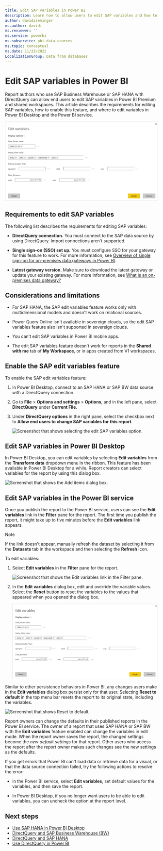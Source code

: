 ```yaml
---
title: Edit SAP variables in Power BI
description: Learn how to allow users to edit SAP variables and how to edit variables for SAP Business Warehouse or SAP HANA DirectQuery reports.
author: davidiseminger
ms.author: davidi
ms.reviewer: ''
ms.service: powerbi
ms.subservice: pbi-data-sources
ms.topic: conceptual
ms.date: 11/23/2022
LocalizationGroup: Data from databases
---
```


# Edit SAP variables in Power BI

Report authors who use SAP Business Warehouse or SAP HANA with DirectQuery can allow end users to edit SAP variables in Power BI Premium and shared workspaces. This article describes the requirements for editing SAP variables, how to enable this feature, and where to edit variables in Power BI Desktop and the Power BI service.

![Screenshot that shows the Edit variables dialog box.](media/service-edit-sap-variables/sap-edit-variables-dialog.png)

## Requirements to edit SAP variables

The following list describes the requirements for editing SAP variables:

- **DirectQuery connection.** You must connect to the SAP data source by using DirectQuery. Import connections aren't supported.

- **Single sign-on (SSO) set up.** You must configure SSO for your gateway for this feature to work. For more information, see [Overview of single sign-on for on-premises data gateways in Power BI](service-gateway-sso-overview.md).

- **Latest gateway version.** Make sure to download the latest gateway or update your existing gateway. For more information, see [What is an on-premises data gateway?](service-gateway-onprem.md)

## Considerations and limitations

- For SAP HANA, the SAP edit variables feature works only with multidimensional models and doesn't work on relational sources.

- Power Query Online isn't available in sovereign clouds, so the edit SAP variables feature also isn't supported in sovereign clouds.

- You can't edit SAP variables in Power BI mobile apps.

- The edit SAP variables feature doesn't work for reports in the **Shared with me** tab of **My Workspace**, or in apps created from V1 workspaces.

## Enable the SAP edit variables feature

To enable the SAP edit variables feature:

1. In Power BI Desktop, connect to an SAP HANA or SAP BW data source with a DirectQuery connection.

1. Go to **File** > **Options and settings** > **Options**, and in the left pane, select **DirectQuery** under **Current File**.

1. Under **DirectQuery options** in the right pane, select the checkbox next to **Allow end users to change SAP variables for this report**.

   ![Screenshot that shows selecting the edit SAP variables option.](media/service-edit-sap-variables/sap-preview-setting-in-desktop.png)

## Edit SAP variables in Power BI Desktop

In Power BI Desktop, you can edit variables by selecting **Edit variables** from the **Transform data** dropdown menu in the ribbon. This feature has been available in Power BI Desktop for a while. Report creators can select variables for the report by using this dialog box.

![Screenshot that shows the Add items dialog box.](media/service-edit-sap-variables/sap-variables-add-items.png)

## Edit SAP variables in the Power BI service

Once you publish the report to the Power BI service, users can see the **Edit variables** link in the **Filter** pane for the report. The first time you publish the report, it might take up to five minutes before the **Edit variables** link appears.

> [!NOTE]
> If the link doesn't appear, manually refresh the dataset by selecting it from the **Datasets** tab in the workspace and then selecting the **Refresh** icon.

To edit variables:

1. Select **Edit variables** in the **Filter** pane for the report.

   ![Screenshot that shows the Edit variables link in the Filter pane.](media/service-edit-sap-variables/sap-edit-variables-link.png)

1. In the **Edit variables** dialog box, edit and override the variable values. Select the **Reset** button to reset the variables to the values that appeared when you opened the dialog box.

   ![Screenshot that shows the Edit variables dialog box in the Power BI service.](media/service-edit-sap-variables/sap-edit-variables-dialog.png)

Similar to other persistence behaviors in Power BI, any changes users make in the **Edit variables** dialog box persist only for that user. Selecting **Reset to default** in the top menu bar resets the report to its original state, including the variables.

   ![Screenshot that shows Reset to default.](media/service-edit-sap-variables/reset-to-default.png)

Report owners can change the defaults in their published reports in the Power BI service. The owner of a report that uses SAP HANA or SAP BW with the **Edit variables** feature enabled can change the variables in edit mode. When the report owner saves the report, the changed settings become the *new default settings* for that report. Other users who access the report after the report owner makes such changes see the new settings as the defaults.

If you get errors that Power BI can't load data or retrieve data for a visual, or that the data source connection failed, try the following actions to resolve the error:

- In the Power BI service, select **Edit variables**, set default values for the variables, and then save the report.

- In Power BI Desktop, if you no longer want users to be able to edit variables, you can uncheck the option at the report level.

## Next steps

- [Use SAP HANA in Power BI Desktop](desktop-sap-hana.md)
- [DirectQuery and SAP Business Warehouse (BW)](desktop-directquery-sap-bw.md)
- [DirectQuery and SAP HANA](desktop-directquery-sap-hana.md)
- [Use DirectQuery in Power BI](desktop-directquery-about.md)
